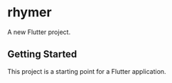 # rhymer

A new Flutter project.

## Getting Started

This project is a starting point for a Flutter application.
